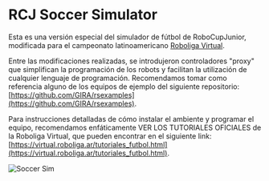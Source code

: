 # RCJ Soccer Simulator

Esta es una versión especial del simulador de fútbol de RoboCupJunior, modificada para el campeonato latinoamericano [Roboliga Virtual](https://virtual.roboliga.ar/).

Entre las modificaciones realizadas, se introdujeron controladores "proxy" que simplifican la programación de los robots y facilitan la utilización de cualquier lenguaje de programación. Recomendamos tomar como referencia alguno de los equipos de ejemplo del siguiente repositorio: [https://github.com/GIRA/rsexamples](https://github.com/GIRA/rsexamples).

Para instrucciones detalladas de cómo instalar el ambiente y programar el equipo, recomendamos enfáticamente VER LOS TUTORIALES OFICIALES de la Roboliga Virtual, que pueden encontrar en el siguiente link: [https://virtual.roboliga.ar/tutoriales_futbol.html](https://virtual.roboliga.ar/tutoriales_futbol.html).

![Soccer Sim](./docs/docs/images/soccer_sim.png)